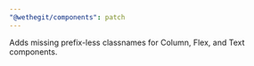 ```yaml
---
"@wethegit/components": patch
---
```


Adds missing prefix-less classnames for Column, Flex, and Text components.
